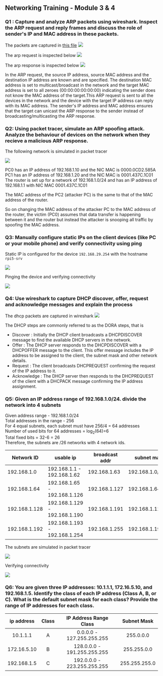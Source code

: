 ## Networking Training - Module 3 & 4

### Q1 : Capture and analyze ARP packets using wireshark. Inspect the ARP request and reply frames and discuss the role of sender's IP and MAC address in these packets.

The packets are captured in [this file](./capture.pcap)
![](./images/capture.png)

The arp request is inspected below
![](./images/ARP_req.png)

The arp response is inspected below
![](./images/ARP_resp.png)

In the ARP request, the source IP address, source MAC address and the destination IP address are known and are specified. The destination MAC address is set to multicast/broadcast in the network and the target MAC address is set to all zeroes (00:00:00:00:00:00) indicating the sender does not know the MAC address of the target.This ARP request is sent to all the devices in the network and the device with the target IP address can reply with its MAC address. The sender's IP address and MAC address ensures that the target can unicast the ARP response to the sender instead of broadcasting/multicasting the ARP response.

### Q2: Using packet tracer, simulate an ARP spoofing attack. Analyze the behaviour of devices on the network when they recieve a malicious ARP response.

The following network is simulated in packet tracer 

![](./images/arp_spoof_network.png)

PC0 has an IP address of 192.168.1.10 and the NIC MAC is 0000.0CD2.585A
PC1 has an IP address of 192.168.1.20 and the NIC MAC is 0001.437C.1C01
The router is set up for a network of 192.168.1.0/24 and has an IP address of 192.168.1.1 with NIC MAC 0001.437C.1C01

The MAC address of the PC2 (attacker PC) is the same to that of the MAC address of the router. 

So on changing the MAC address of the attacker PC to the MAC address of the router, the victim (PC0) assumes that data transfer is happening between it and the router but instead the attacker is snooping all traffic by spoofing the MAC address.

### Q3: Manually configure static IPs on the client devices (like PC or your mobile phone) and verify connectivity using ping

Static IP is configured for the device `192.168.29.254` with the hostname `rpi5-srv`

![](./images/devices.png)

Pinging the device and verifying connectivity

![](./images/rpi5-ping.png)

### Q4: Use wireshark to capture DHCP discover, offer, request and acknowledge messages and explain the process

The dhcp packets are captured in wireshark 
![](./images/dhcp_wireshark.png)

The DHCP steps are commonly referred to as the DORA steps, that is

- Discover : Initially the DHCP client broadcasts a DHCPDISCOVER message to find the available DHCP servers in the network.
- Offer : The DHCP server responds to the DHCPDISCOVER with a DHCPOFFER message to the client. This offer message includes the IP address to be assigned to the client, the subnet mask and other network details.
- Request : The client broadcasts DHCPREQUEST confirming the request of the IP address to it.
- Acknowledge : The DHCP server then responds to the DHCPREQUEST of the client with a DHCPACK message confirming the IP address assignment.

### Q5: Given an IP address range of 192.168.1.0/24. divide the network into 4 subnets

Given address range - 192.168.1.0/24  
Total addresses in the range - 256  
For 4 equal subnets, each subnet must have 256/4 = 64 addresses  
Number of used bits for 64 addresses = log<sub>2</sub>(64)=6   
Total fixed bits = 32-6 = 26  
Therefore, the subnets are /26 networks with 4 network ids.  

|Network ID | usable ip | broadcast addr | subnet mask |
|---|---|---|---|
| 192.168.1.0 | 192.168.1.1 - 192.168.1.62 | 192.168.1.63 | 192.168.1.0/26 |
| 192.168.1.64 | 192.168.1.65 - 192.168.1.126 | 192.168.1.127 | 192.168.1.64/26 |
| 192.168.1.128 | 192.168.1.129 - 192.168.1.190 | 192.168.1.191 | 192.168.1.128/26 |
| 192.168.1.192 | 192.168.1.193 - 192.168.1.254 | 192.168.1.255 | 192.168.1.192/26 |

The subnets are simulated in packet tracer

![](./images/subnets_packettracer.png)

Verifying connectivity

![](./images/ping_subnets.png)

### Q6: You are given three IP addresses: 10.1.1.1, 172.16.5.10, and 192.168.1.5. Identify the class of each IP address (Class A, B, or C). What is the default subnet mask for each class? Provide the range of IP addresses for each class.

| ip address |	Class	| IP Address Range Class | Subnet Mask |
| :---:        |    :----:   |          :---: | :---: |
| 10.1.1.1 |  A | 0.0.0.0 - 127.255.255.255 | 255.0.0.0|
| 172.16.5.10 |  B | 128.0.0.0 - 191.255.255.255 | 255.255.0.0|
| 192.168.1.5 |  C | 192.0.0.0 - 223.255.255.255 | 255.255.255.0|In Cisco Packet Tracer, create a small network with multiple devices (e.g., 2 PCs and a router). Use private IP addresses (e.g., 192.168.1.x) on the PCs and configure the router to perform NAT to allow the PCs to access the internet. Test the NAT configuration by pinging an external IP address from the PCs and capture the traffic using Wireshark. What is the source IP address before and after NAT?